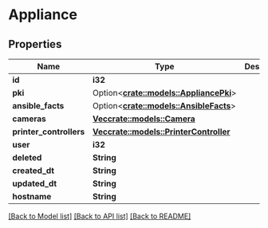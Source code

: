 # Appliance

## Properties

Name | Type | Description | Notes
------------ | ------------- | ------------- | -------------
**id** | **i32** |  | [readonly]
**pki** | Option<[**crate::models::AppliancePki**](AppliancePKI.md)> |  | [readonly]
**ansible_facts** | Option<[**crate::models::AnsibleFacts**](AnsibleFacts.md)> |  | [readonly]
**cameras** | [**Vec<crate::models::Camera>**](Camera.md) |  | [readonly]
**printer_controllers** | [**Vec<crate::models::PrinterController>**](PrinterController.md) |  | [readonly]
**user** | **i32** |  | [readonly]
**deleted** | **String** |  | [readonly]
**created_dt** | **String** |  | [readonly]
**updated_dt** | **String** |  | [readonly]
**hostname** | **String** |  | 

[[Back to Model list]](../README.md#documentation-for-models) [[Back to API list]](../README.md#documentation-for-api-endpoints) [[Back to README]](../README.md)


